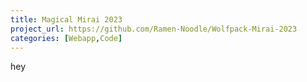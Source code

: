 ```yaml
---
title: Magical Mirai 2023
project_url: https://github.com/Ramen-Noodle/Wolfpack-Mirai-2023
categories: [Webapp,Code]
---
```


hey